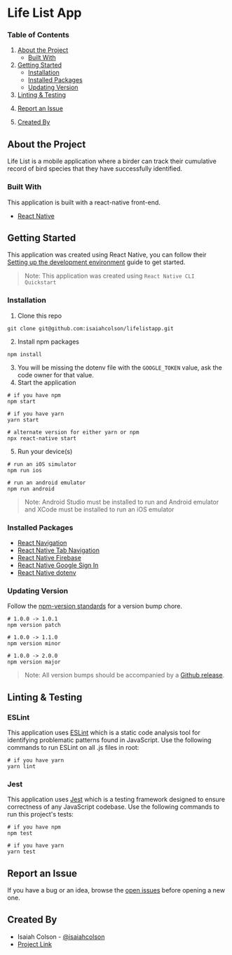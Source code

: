 # Life List App

### Table of Contents

1. [About the Project](#about-the-project)
   - [Built With](#built-with)
2. [Getting Started](#getting-started)
   - [Installation](#installation)
   - [Installed Packages](#installed-packages)
   - [Updating Version](#updating-version)
3. [Linting & Testing](#linting-$-testing)
<!-- 2. [Usage](#usage) -->
4. [Report an Issue](#report-an-issue)
<!-- 4. [License](#license) -->
5. [Created By](#created-by)

## About the Project

Life List is a mobile application where a birder can track their cumulative record of bird species that they have successfully identified.

### Built With

This application is built with a react-native front-end.

- [React Native](https://reactnative.dev/)

## Getting Started
This application was created using React Native, you can follow their [Setting up the development environment](https://reactnative.dev/docs/environment-setup) guide to get started.

> Note: This application was created using `React Native CLI Quickstart`

### Installation

1. Clone this repo

```
git clone git@github.com:isaiahcolson/lifelistapp.git
```

2. Install npm packages

```
npm install
```

3. You will be missing the dotenv file with the `GOOGLE_TOKEN` value, ask the code owner for that value.
4. Start the application

```
# if you have npm
npm start

# if you have yarn
yarn start

# alternate version for either yarn or npm
npx react-native start
```

5. Run your device(s)</br>

```
# run an iOS simulator
npm run ios

# run an android emulator
npm run android
```

> Note: Android Studio must be installed to run and Android emulator and XCode must be installed to run an iOS emulator

### Installed Packages
- [React Navigation](https://reactnavigation.org/docs/getting-started/)
- [React Native Tab Navigation](https://reactnavigation.org/docs/tab-based-navigation/)
- [React Native Firebase](https://rnfirebase.io/)
- [React Native Google Sign In](https://github.com/react-native-google-signin/google-signin#project-setup-and-initialization)
- [React Native dotenv](https://github.com/goatandsheep/react-native-dotenv)

### Updating Version

Follow the [npm-version standards](https://docs.npmjs.com/cli/v7/commands/npm-version) for a version bump chore.

```
# 1.0.0 -> 1.0.1
npm version patch

# 1.0.0 -> 1.1.0
npm version minor

# 1.0.0 -> 2.0.0
npm version major
```

> Note: All version bumps should be accompanied by a [Github release](https://github.com/isaiahcolson/lifelistapp/releases).

## Linting & Testing

### ESLint
This application uses [ESLint](https://eslint.org/) which is a static code analysis tool for identifying problematic patterns found in JavaScript. Use the following commands to run ESLint on all .js files in root:

```
# if you have yarn
yarn lint
```

### Jest
This application uses [Jest](https://jestjs.io/) which is a testing framework designed to ensure correctness of any JavaScript codebase. Use the following commands to run this project's tests:

```
# if you have npm
npm test

# if you have yarn
yarn test
```

<!-- ## Usage -->
<!-- TODO: as the application gets built out, add workflow here. -->

## Report an Issue
If you have a bug or an idea, browse the [open issues](https://github.com/isaiahcolson/lifelistapp/issues) before opening a new one.

<!-- ## License -->
<!-- TODO: do we need a license? -->

## Created By
- Isaiah Colson - [@isaiahcolson](https://github.com/isaiahcolson)
- [Project Link](https://github.com/isaiahcolson/lifelistapp)
